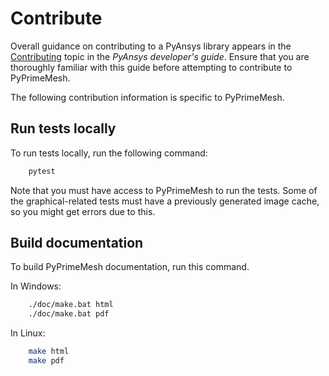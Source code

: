 # Contribute

Overall guidance on contributing to a PyAnsys library appears in the
[Contributing] topic in the *PyAnsys developer's guide*. Ensure that you
are thoroughly familiar with this guide before attempting to contribute to
PyPrimeMesh.

The following contribution information is specific to PyPrimeMesh.

[Contributing]: https://dev.docs.pyansys.com/how-to/contributing.html

## Run tests locally

To run tests locally, run the following command:

```bash
    pytest
```

Note that you must have access to PyPrimeMesh to run the tests.
Some of the graphical-related tests must have a previously generated image cache, so
you might get errors due to this.

## Build documentation

To build PyPrimeMesh documentation, run this command.

In Windows:
```bash
    ./doc/make.bat html
    ./doc/make.bat pdf
```

In Linux:
```bash
    make html
    make pdf
```